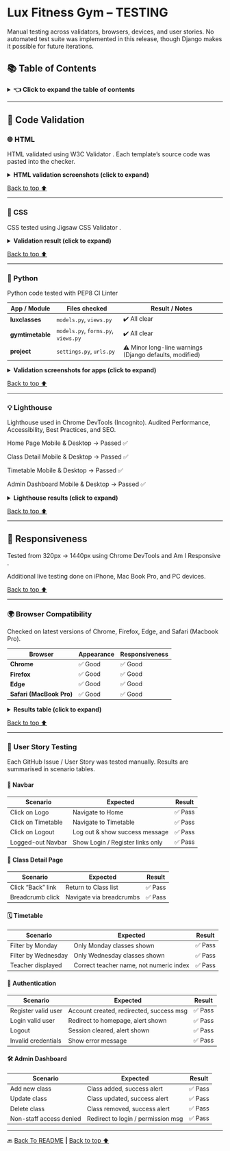 # Lux Fitness Gym – TESTING

Manual testing across validators, browsers, devices, and user stories.
No automated test suite was implemented in this release, though Django makes it possible for future iterations.

## 📚 Table of Contents

<details> <summary><strong><span style="font-size: 1.05em;">👈 Click to expand the table of contents</span></strong></summary>

- [🧾 Code Validation](#-code-validation)

  - [🌐 HTML](#-html)

  - [🎨 CSS](#-css)

  - [🐍 Python](#-python)

  - [💡 Lighthouse](#-lighthouse)

  - [📱 Responsiveness](#-responsiveness)

  - [🌍 Browser Compatibility](#-browser-compatibility)

  - [👥 User Story Testing](#-user-story-testing)

</details>

---

## 🧾 Code Validation

### 🌐 HTML

HTML validated using W3C Validator
. Each template’s source code was pasted into the checker.

<details> <summary><strong>HTML validation screenshots (click to expand)</strong></summary>

**Home Page**

![Home Page Results](static/images/readme/wc3-home.png)

**Class Detail**

![Detail Class Page Result](static/images/readme/w3c-detail.png)

**Timetable**

![User's Timetable page Results](static/images/readme/w3c-timetable.png)

**Admin Dashboard**
![Admin Page Results](static/images/readme/w3c-admin.png)

</details>

[Back to top ⬆️](#lux-fitness-gym)

---

### 🎨 CSS

CSS tested using Jigsaw CSS Validator
.

<details> <summary><strong>Validation result (click to expand)</strong></summary>

**styles.css**

![styles.css](static/images/readme/css-validator.png)

</details>

[Back to top ⬆️](#lux-fitness-gym)

---

### 🐍 Python

Python code tested with PEP8 CI Linter

| App / Module     | Files checked                       | Result / Notes                                          |
| ---------------- | ----------------------------------- | ------------------------------------------------------- |
| **luxclasses**   | `models.py`, `views.py`             | ✔️ All clear                                            |
| **gymtimetable** | `models.py`, `forms.py`, `views.py` | ✔️ All clear                                            |
| **project**      | `settings.py`, `urls.py`            | ⚠️ Minor long-line warnings (Django defaults, modified) |

<details> <summary><strong>Validation screenshots for apps (click to expand)</strong></summary>

**App Luxclasses - Model**
![Luxclasses Model](static/images/readme/model-fitnessClasses-linter.png)

**App Luxclasses - View**

![Luxclasses Model](static/images/readme/view-fitnessClasses-lint.png)

**App Gymtimetable - Model**

![Gymtimetable Model](static/images/readme/model-scheduledclass-linter.png)

**App Gymtimetable - View**

![Gymtimetable Model](static/images/readme/view-gymtimatable-linter.png)

</details>

[Back to top ⬆️](#lux-fitness-gym)

---

### 💡 Lighthouse

Lighthouse
used in Chrome DevTools (Incognito). Audited Performance, Accessibility, Best Practices, and SEO.

Home Page
Mobile & Desktop → Passed ✅

Class Detail
Mobile & Desktop → Passed ✅

Timetable
Mobile & Desktop → Passed ✅

Admin Dashboard
Mobile & Desktop → Passed ✅

<details> <summary><strong>Lighthouse results (click to expand)</strong></summary>

##### Home Page

**Mobile Home Page**
![Mobile Home Page](static/images/readme/mobile-home-lighthouse.png)

**Desktop Home Page**
![Mobile Home Page](static/images/readme/desktop-home-lighthouse.png)

##### Detail Class

**Mobile Detail Class Page**

![Detail Class Page](static/images/readme/zumba-mobile-lighthouse.png)

**Desktop Detail Class Page**

![Detail Class Page](static/images/readme/mobile-home-lighthouse.png)

##### Timetable

**Mobile Timetable Page**

![Gym Timetable](static/images/readme/gymtimetable-mobile-lighthouse.png)

**Desktop Timetable Page**

![Gym Timetable](static/images/readme/gymtimetable-desktop-lighthouse.png)

##### Admin Dashboard

**Mobile Admin Page**

![Admin Page](static/images/readme/admin-mobile-lighthouse.png)

**Desktop Admin Page**

![Mobile Home Page](static/images/readme/admin-desktop-lighthouse.png)

</details>

[Back to top ⬆️](#lux-fitness-gym)

---

## 📱 Responsiveness

Tested from 320px → 1440px using Chrome DevTools and Am I Responsive
.

Additional live testing done on iPhone, Mac Book Pro, and PC devices.

[Back to top ⬆️](#lux-fitness-gym)

---

### 🌍 Browser Compatibility

Checked on latest versions of Chrome, Firefox, Edge, and Safari (Macbook Pro).

| Browser                  | Appearance | Responsiveness |
| ------------------------ | ---------- | -------------- |
| **Chrome**               | ✅ Good    | ✅ Good        |
| **Firefox**              | ✅ Good    | ✅ Good        |
| **Edge**                 | ✅ Good    | ✅ Good        |
| **Safari (MacBook Pro)** | ✅ Good    | ✅ Good        |

<details> <summary><strong>Results table (click to expand)</strong></summary>

**Chrome**

<p align="center"><img src="static/images/readme/chrome.png" alt="Wireframe – Home" width="600"></p>

**Firefox**

<p align="center"><img src="static/images/readme/firefox.png" alt="Wireframe – Home" width="600"></p>

**Edge**

<p align="center"><img src="static/images/readme/edge.png" alt="Wireframe – Home" width="600"></p>

</details>

[Back to top ⬆️](#lux-fitness-gym)

---

### 👥 User Story Testing

Each GitHub Issue / User Story was tested manually. Results are summarised in scenario tables.

#### 🧭 Navbar

| Scenario           | Expected                         | Result  |
| ------------------ | -------------------------------- | ------- |
| Click on Logo      | Navigate to Home                 | ✅ Pass |
| Click on Timetable | Navigate to Timetable            | ✅ Pass |
| Click on Logout    | Log out & show success message   | ✅ Pass |
| Logged-out Navbar  | Show Login / Register links only | ✅ Pass |

#### 📄 Class Detail Page

| Scenario          | Expected                 | Result  |
| ----------------- | ------------------------ | ------- |
| Click “Back” link | Return to Class list     | ✅ Pass |
| Breadcrumb click  | Navigate via breadcrumbs | ✅ Pass |

#### 🗓️ Timetable

| Scenario            | Expected                                | Result  |
| ------------------- | --------------------------------------- | ------- |
| Filter by Monday    | Only Monday classes shown               | ✅ Pass |
| Filter by Wednesday | Only Wednesday classes shown            | ✅ Pass |
| Teacher displayed   | Correct teacher name, not numeric index | ✅ Pass |

#### 🔐 Authentication

| Scenario            | Expected                                 | Result  |
| ------------------- | ---------------------------------------- | ------- |
| Register valid user | Account created, redirected, success msg | ✅ Pass |
| Login valid user    | Redirect to homepage, alert shown        | ✅ Pass |
| Logout              | Session cleared, alert shown             | ✅ Pass |
| Invalid credentials | Show error message                       | ✅ Pass |

#### 🛠️ Admin Dashboard

| Scenario                | Expected                           | Result  |
| ----------------------- | ---------------------------------- | ------- |
| Add new class           | Class added, success alert         | ✅ Pass |
| Update class            | Class updated, success alert       | ✅ Pass |
| Delete class            | Class removed, success alert       | ✅ Pass |
| Non-staff access denied | Redirect to login / permission msg | ✅ Pass |

---

🔙 [Back To README](./README.md) **|** [Back to top ⬆️](#lux-fitness-gym)
